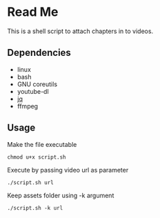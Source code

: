 # Read Me
This is a shell script to attach chapters in to videos.

## Dependencies
- linux
- bash
- GNU coreutils
- youtube-dl
- [jq](https://stedolan.github.io/jq/)
- ffmpeg

## Usage
Make the file executable

    chmod u+x script.sh
Execute by passing video url as parameter

    ./script.sh url
Keep assets folder using -k argument

    ./script.sh -k url
